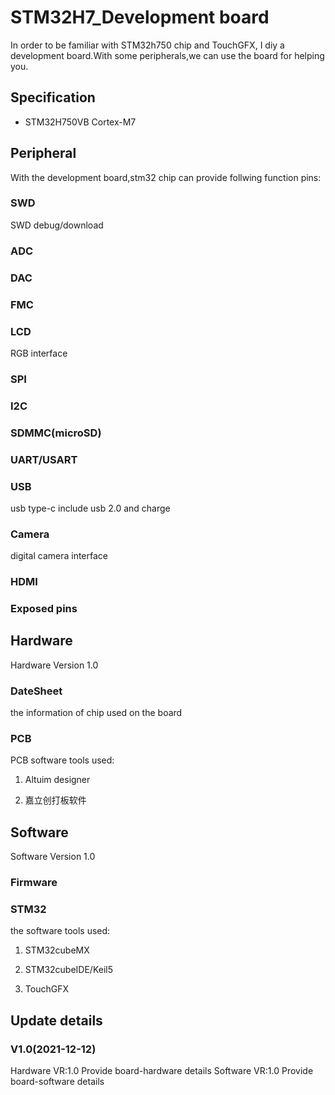 # STM32H7_Development board

In order to be familiar with STM32h750 chip and TouchGFX, I diy a development board.With some peripherals,we can use the board for helping you.

## Specification

+ STM32H750VB Cortex-M7

## Peripheral

With the development board,stm32 chip can provide follwing function pins:

### SWD

SWD debug/download

### ADC

### DAC

### FMC

### LCD

RGB interface


### SPI

### I2C

### SDMMC(microSD)

### UART/USART

### USB

usb type-c include usb 2.0 and charge

### Camera

digital camera interface

### HDMI

### Exposed pins

## Hardware

Hardware Version 1.0

### DateSheet

the information of chip used on the board

### PCB

PCB software tools used:

1. Altuim designer

2. 嘉立创打板软件

## Software

Software Version 1.0

### Firmware

### STM32

the software tools used:

1. STM32cubeMX

2. STM32cubeIDE/Keil5

3. TouchGFX

## Update details

### V1.0(2021-12-12)

Hardware VR:1.0
Provide board-hardware details
Software VR:1.0
Provide board-software details
